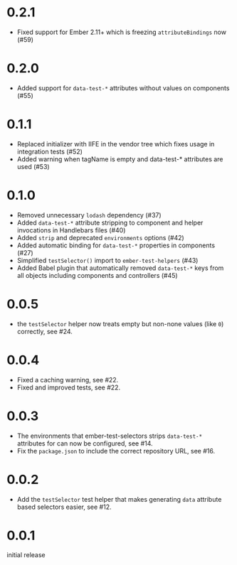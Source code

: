 # 0.2.1

* Fixed support for Ember 2.11+ which is freezing `attributeBindings` now (#59)

# 0.2.0

* Added support for `data-test-*` attributes without values on components (#55)

# 0.1.1

* Replaced initializer with IIFE in the vendor tree which fixes
  usage in integration tests (#52)
* Added warning when tagName is empty and data-test-* attributes are used (#53)

# 0.1.0

* Removed unnecessary `lodash` dependency (#37)
* Added `data-test-*` attribute stripping to component and helper
  invocations in Handlebars files (#40)
* Added `strip` and deprecated `environments` options (#42)
* Added automatic binding for `data-test-*` properties in components (#27)
* Simplified `testSelector()` import to `ember-test-helpers` (#43)
* Added Babel plugin that automatically removed `data-test-*` keys from
  all objects including components and controllers (#45) 

# 0.0.5

* the `testSelector` helper now treats empty but non-none values (like `0`)
  correctly, see #24.

# 0.0.4 

* Fixed a caching warning, see #22.
* Fixed and improved tests, see #22.

# 0.0.3

* The environments that ember-test-selectors strips `data-test-*` attributes
  for can now be configured, see #14.
* Fix the `package.json` to include the correct repository URL, see #16.

# 0.0.2

* Add the `testSelector` test helper that makes generating `data` attribute
  based selectors easier, see #12.

# 0.0.1

initial release
